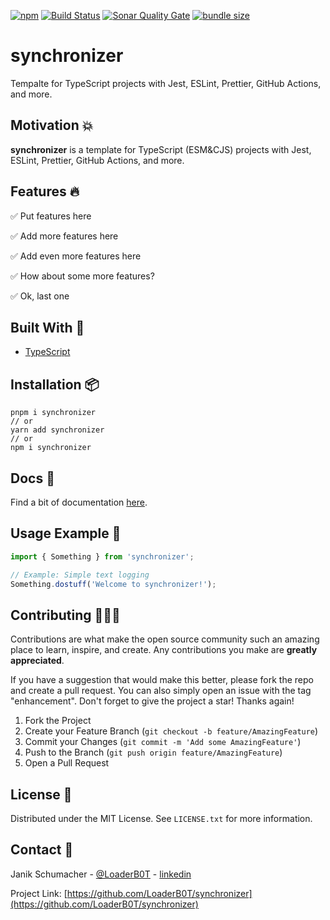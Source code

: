 [![npm](https://img.shields.io/npm/v/synchronizer?color=%2300d26a&style=for-the-badge)](https://www.npmjs.com/package/synchronizer)
[![Build Status](https://img.shields.io/github/actions/workflow/status/LoaderB0T/synchronizer/build.yml?branch=main&style=for-the-badge)](https://github.com/LoaderB0T/synchronizer/actions/workflows/build.yml)
[![Sonar Quality Gate](https://img.shields.io/sonar/quality_gate/LoaderB0T_synchronizer?server=https%3A%2F%2Fsonarcloud.io&style=for-the-badge)](https://sonarcloud.io/summary/new_code?id=LoaderB0T_synchronizer)
[![bundle size](https://img.shields.io/bundlephobia/minzip/synchronizer?color=%23FF006F&label=Bundle%20Size&style=for-the-badge)](https://bundlephobia.com/package/synchronizer)

# synchronizer

Tempalte for TypeScript projects with Jest, ESLint, Prettier, GitHub Actions, and more.

## Motivation 💥

**synchronizer** is a template for TypeScript (ESM&CJS) projects with Jest, ESLint, Prettier, GitHub Actions, and more.

## Features 🔥

✅ Put features here

✅ Add more features here

✅ Add even more features here

✅ How about some more features?

✅ Ok, last one

## Built With 🔧

- [TypeScript](https://www.typescriptlang.org/)

## Installation 📦

```console
pnpm i synchronizer
// or
yarn add synchronizer
// or
npm i synchronizer
```

## Docs 📃

Find a bit of documentation [here](https://github.com/LoaderB0T/synchronizer/blob/main/DOCS.md).

## Usage Example 🚀

```typescript
import { Something } from 'synchronizer';
```

```typescript
// Example: Simple text logging
Something.dostuff('Welcome to synchronizer!');
```

## Contributing 🧑🏻‍💻

Contributions are what make the open source community such an amazing place to learn, inspire, and create. Any contributions you make are **greatly appreciated**.

If you have a suggestion that would make this better, please fork the repo and create a pull request. You can also simply open an issue with the tag "enhancement".
Don't forget to give the project a star! Thanks again!

1. Fork the Project
2. Create your Feature Branch (`git checkout -b feature/AmazingFeature`)
3. Commit your Changes (`git commit -m 'Add some AmazingFeature'`)
4. Push to the Branch (`git push origin feature/AmazingFeature`)
5. Open a Pull Request

## License 🔑

Distributed under the MIT License. See `LICENSE.txt` for more information.

## Contact 📧

Janik Schumacher - [@LoaderB0T](https://twitter.com/LoaderB0T) - [linkedin](https://www.linkedin.com/in/janikschumacher/)

Project Link: [https://github.com/LoaderB0T/synchronizer](https://github.com/LoaderB0T/synchronizer)
